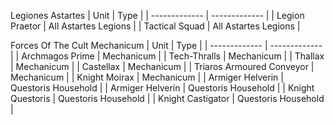 Legiones Astartes 
| Unit | Type |
| ------------- | ------------- |
| Legion Praetor | All Astartes Legions |
| Tactical Squad | All Astartes Legions |

Forces Of The Cult Mechanicum 
| Unit | Type |
| ------------- | ------------- |
| Archmagos Prime | Mechanicum | 
| Tech-Thralls | Mechanicum | 
| Thallax | Mechanicum |
| Castellax | Mechanicum |
| Triaros Armoured Conveyor | Mechanicum |
| Knight Moirax | Mechanicum |
| Armiger Helverin | Questoris Household |
| Armiger Helverin | Questoris Household | 
| Knight Questoris | Questoris Household | 
| Knight Castigator | Questoris Household | 
